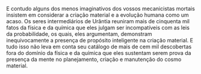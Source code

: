 ﻿E contudo alguns dos menos imaginativos dos vossos mecanicistas mortais insistem em considerar a criação material e a evolução humana como um acaso. Os seres intermediários de Urântia reuniram mais de cinquenta mil fatos da física e da química que eles julgam ser incompatíveis com as leis da probabilidade, os quais, eles argumentam, demonstram inequivocamente a presença de propósito inteligente na criação material. E tudo isso não leva em conta seu catálogo de mais de cem mil descobertas fora do domínio da física e da química que eles sustentam serem prova da presença da mente no planejamento, criação e manutenção do cosmo material.